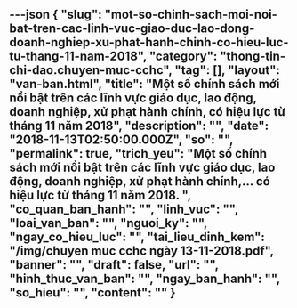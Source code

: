 ---json
{
    "slug": "mot-so-chinh-sach-moi-noi-bat-tren-cac-linh-vuc-giao-duc-lao-dong-doanh-nghiep-xu-phat-hanh-chinh-co-hieu-luc-tu-thang-11-nam-2018",
    "category": "thong-tin-chi-dao.chuyen-muc-cchc",
    "tag": [],
    "layout": "van-ban.html",
    "title": "Một số chính sách mới nổi bật trên các lĩnh vực giáo dục, lao động, doanh nghiệp, xử phạt hành chính, có hiệu lực từ tháng 11 năm 2018",
    "description": "",
    "date": "2018-11-13T02:50:00.000Z",
    "so": "",
    "permalink": true,
    "trich_yeu": "Một số chính sách mới nổi bật trên các lĩnh vực giáo dục, lao động, doanh nghiệp, xử phạt hành chính,… có hiệu lực từ tháng 11 năm 2018. ",
    "co_quan_ban_hanh": "",
    "linh_vuc": "",
    "loai_van_ban": "",
    "nguoi_ky": "",
    "ngay_co_hieu_luc": "",
    "tai_lieu_dinh_kem": "/img/chuyen muc cchc ngày 13-11-2018.pdf",
    "banner": "",
    "draft": false,
    "url": "",
    "hinh_thuc_van_ban": "",
    "ngay_ban_hanh": "",
    "so_hieu": "",
    "__content__": ""
}
---
